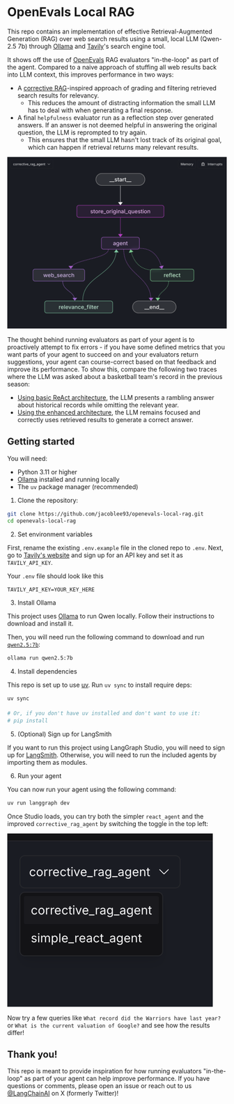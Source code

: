 # OpenEvals Local RAG

This repo contains an implementation of effective Retrieval-Augmented Generation (RAG) over web search results using a small, local LLM (Qwen-2.5 7b) through [Ollama](https://ollama.com) and [Tavily](https://tavily.com/)'s search engine tool.

It shows off the use of [OpenEvals](https://github.com/langchain-ai/openevals) RAG evaluators "in-the-loop" as part of the agent. Compared to a naive approach of stuffing all web results back into LLM context, this improves performance in two ways:

- A [corrective RAG](https://langchain-ai.github.io/langgraph/tutorials/rag/langgraph_crag/)-inspired approach of grading and filtering retrieved search results for relevancy.
  - This reduces the amount of distracting information the small LLM has to deal with when generating a final response.
- A final `helpfulness` evaluator run as a reflection step over generated answers. If an answer is not deemed helpful in answering the original question, the LLM is reprompted to try again.
  - This ensures that the small LLM hasn't lost track of its original goal, which can happen if retrieval returns many relevant results.

![](/static/img/corrective_rag.png)

The thought behind running evaluators as part of your agent is to proactively attempt to fix errors - if you have some defined metrics that you want parts of your agent to succeed on and your evaluators return suggestions, your agent can course-correct based on that feedback and improve its performance. To show this, compare the following two traces where the LLM was asked about a basketball team's record in the previous season:

- [Using basic ReAct architecture](https://smith.langchain.com/public/b4dbe71f-062f-4a19-a11b-096cefcb630c/r), the LLM presents a rambling answer about historical records while omitting the relevant year.
- [Using the enhanced architecture](https://smith.langchain.com/public/c301728d-0b20-4d1d-8601-9c02727930bb/r), the LLM remains focused and correctly uses retrieved results to generate a correct answer.

## Getting started

You will need:
- Python 3.11 or higher
- [Ollama](https://ollama.ai/) installed and running locally
- The `uv` package manager (recommended)

1. Clone the repository:

```bash
git clone https://github.com/jacoblee93/openevals-local-rag.git
cd openevals-local-rag
```

2. Set environment variables

First, rename the existing `.env.example` file in the cloned repo to `.env`. Next, go to [Tavily's website](https://tavily.com/) and sign up for an API key and set it as `TAVILY_API_KEY`.

Your `.env` file should look like this

```
TAVILY_API_KEY=YOUR_KEY_HERE
```

3. Install Ollama

This project uses [Ollama](https://ollama.com/) to run Qwen locally. Follow their instructions to download and install it.

Then, you will need run the following command to download and run [`qwen2.5:7b`](https://ollama.com/library/qwen2.5:7b):

```bash
ollama run qwen2.5:7b
```

4. Install dependencies

This repo is set up to use [uv](https://docs.astral.sh/uv/). Run `uv sync` to install require deps:

```bash
uv sync

# Or, if you don't have uv installed and don't want to use it:
# pip install
```

5. (Optional) Sign up for LangSmith

If you want to run this project using LangGraph Studio, you will need to sign up for [LangSmith](https://smith.langchain.com). Otherwise, you will need to run the included agents by importing them as modules.

6. Run your agent

You can now run your agent using the following command:

```bash
uv run langgraph dev
```

Once Studio loads, you can try both the simpler `react_agent` and the improved `corrective_rag_agent` by switching the toggle in the top left:

![](/static/img/studio_toggle.png)

Now try a few queries like `What record did the Warriors have last year?` or `What is the current valuation of Google?` and see how the results differ!

## Thank you!

This repo is meant to provide inspiration for how running evaluators "in-the-loop" as part of your agent can help improve performance. If you have questions or comments, please open an issue or reach out to us [@LangChainAI](https://x.com/langchainai) on X (formerly Twitter)!
